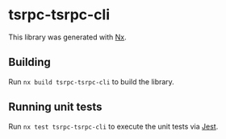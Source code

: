 # tsrpc-tsrpc-cli

This library was generated with [Nx](https://nx.dev).

## Building

Run `nx build tsrpc-tsrpc-cli` to build the library.

## Running unit tests

Run `nx test tsrpc-tsrpc-cli` to execute the unit tests via [Jest](https://jestjs.io).

